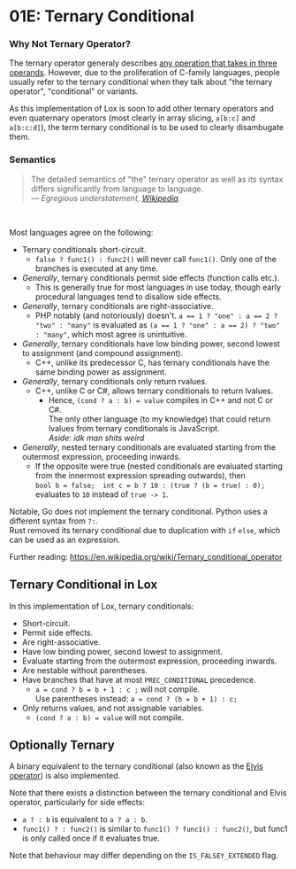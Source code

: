 # 01E: Ternary Conditional

### Why Not Ternary Operator?

The ternary operator generaly describes [any operation that takes in three operands](https://en.wikipedia.org/wiki/Ternary_operation#Computer_science). However, due to the proliferation of C-family languages, people usually refer to the ternary conditional when they talk about "the ternary operator", "conditional" or variants.

As this implementation of Lox is soon to add other ternary operators and even quaternary operators (most clearly in array slicing, `a[b:c]` and `a[b:c:d]`), the term ternary conditional is to be used to clearly disambugate them.

### Semantics

> The detailed semantics of "the" ternary operator as well as its syntax differs significantly from language to language.  
*— Egregious understatement, [Wikipedia](https://en.wikipedia.org/wiki/Ternary_conditional_operator).*
<br>

Most languages agree on the following:

- Ternary conditionals short-circuit.
  - `false ? func1() : func2()` will never call `func1()`. Only one of the branches is executed at any time.
- *Generally*, ternary conditionals permit side effects (function calls etc.).
  - This is generally true for most languages in use today, though early procedural languages tend to disallow side effects.
- *Generally*, ternary conditionals are right-associative.
  - PHP notably (and notoriously) doesn't. `a == 1 ? "one" : a == 2 ? "two" : "many"` is evaluated as `(a == 1 ? "one" : a == 2) ? "two" : "many"`, which most agree is unintuitive.
- *Generally*, ternary conditionals have low binding power, second lowest to assignment (and compound assignment).
  - C++, unlike its predecessor C, has ternary conditionals have the same binding power as assignment.
- *Generally*, ternary conditionals only return rvalues.
  - C++, unlike C or C#, allows ternary conditionals to return lvalues.
    - Hence, `(cond ? a : b) = value` compiles in C++ and not C or C#.  
    The only other language (to my knowledge) that could return lvalues from ternary conditionals is JavaScript.  
    *Aside: idk man shits weird*
- *Generally*, nested ternary conditionals are evaluated starting from the outermost expression, proceeding inwards.
  - If the opposite were true (nested conditionals are evaluated starting from the innermost expression spreading outwards), then  
  `bool b = false;  int c = b ? 10 : (true ? (b = true) : 0);` evaluates to `10` instead of `true -> 1`.

Notable, Go does not implement the ternary conditional. Python uses a different syntax from `?:`.  
Rust removed its ternary conditional due to duplication with `if` `else`, which can be used as an expression.

Further reading: https://en.wikipedia.org/wiki/Ternary_conditional_operator

## Ternary Conditional in Lox

In this implementation of Lox, ternary conditionals:

- Short-circuit.
- Permit side effects.
- Are right-associative.
- Have low binding power, second lowest to assignment.
- Evaluate starting from the outermost expression, proceeding inwards.
- Are nestable without parentheses.
- Have branches that have at most `PREC_CONDITIONAL` precedence.
  - `a = cond ? b = b + 1 : c ;` will not compile.  
  Use parentheses instead: `a = cond ? (b = b + 1) : c;`
- Only returns values, and not assignable variables.
  - `(cond ? a : b) = value` will not compile.

## Optionally Ternary

A binary equivalent to the ternary conditional (also known as the [Elvis operator](https://en.wikipedia.org/wiki/Elvis_operator)) is also implemented.

Note that there exists a distinction between the ternary conditional and Elvis operator, particularly for side effects:

- `a ? : b` is equivalent to `a ? a : b`.
- `func1() ? : func2()` is similar to `func1() ? func1() : func2()`, but func1 is only called once if it evaluates true.

Note that behaviour may differ depending on the `IS_FALSEY_EXTENDED` flag.